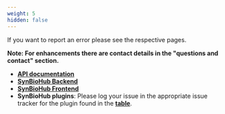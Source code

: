 ```yaml
---
weight: 5
hidden: false
---
```


If you want to report an error please see the respective pages. 

**Note: For enhancements there are contact details in the "questions and contact" section.**

<!-- * This **[GUI documentation](https://github.com/SynBioHub/synbiohub.github.io/issues)** -->
* **[API documentation](https://github.com/SynBioHub/api-docs/issues)**
* **[SynBioHub Backend](https://github.com/SynBioHub/synbiohub/issues)** 
* **[SynBioHub Frontend](https://github.com/SynBioHub/synbiohub3/issues)**
* **SynBioHub plugins**: Please log your issue in the appropriate issue tracker for the plugin found in the **[table](https://synbiohub.github.io/synbiohub-docker/#plugins)**.
